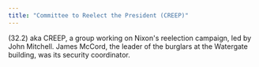 ```yaml
---
title: "Committee to Reelect the President (CREEP)"
---
```

(32.2) aka CREEP, a group working on Nixon's reelection campaign, led by John Mitchell. James McCord, the leader of the burglars at the Watergate building, was its security coordinator.

